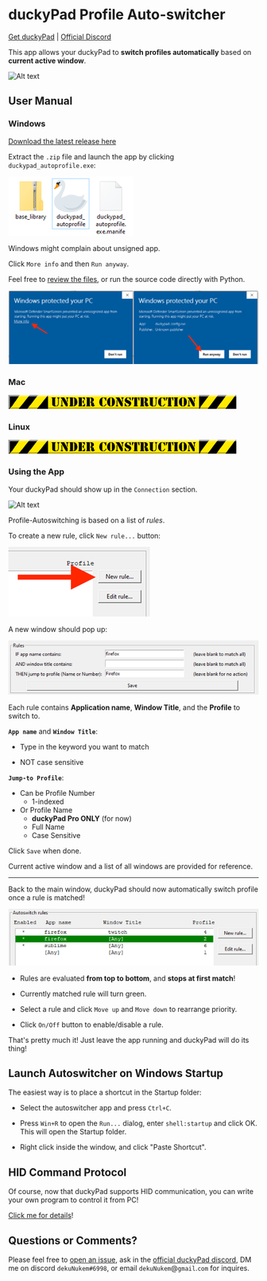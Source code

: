# duckyPad Profile Auto-switcher

[Get duckyPad](https://duckypad.com) | [Official Discord](https://discord.gg/4sJCBx5)

This app allows your duckyPad to **switch profiles automatically** based on **current active window**.

![Alt text](resources/switch.gif)

## User Manual

### Windows

[Download the latest release here](https://github.com/dekuNukem/duckyPad-profile-autoswitcher/releases/latest)

Extract the `.zip` file and launch the app by clicking `duckypad_autoprofile.exe`:

![Alt text](resources/app.png)

Windows might complain about unsigned app.

Click `More info` and then `Run anyway`.

Feel free to [review the files](../pc_software), or run the source code directly with Python.

![Alt text](resources/defender.png)

### Mac

![Alt text](resources/underc.gif)

### Linux

![Alt text](resources/underc.gif)

### Using the App

Your duckyPad should show up in the `Connection` section.

![Alt text](resources/empty.png)

Profile-Autoswitching is based on a list of *rules*.

To create a new rule, click `New rule...` button:

![Alt text](resources/rulebox.png)

A new window should pop up:

![Alt text](resources/new.png)

Each rule contains **Application name**, **Window Title**, and the **Profile** to switch to.

**`App name`** and **`Window Title`**:

* Type in the keyword you want to match

* NOT case sensitive

**`Jump-to Profile`**:

* Can be Profile Number
	* 1-indexed
* Or Profile Name 
	* **duckyPad Pro ONLY** (for now)
	* Full Name
	* Case Sensitive

Click `Save` when done.

Current active window and a list of all windows are provided for reference.

-------

Back to the main window, duckyPad should now automatically switch profile once a rule is matched!

![Alt text](resources/active_rules.png)

* Rules are evaluated **from top to bottom**, and **stops at first match**!

* Currently matched rule will turn green. 

* Select a rule and click `Move up` and `Move down` to rearrange priority.

* Click `On/Off` button to enable/disable a rule.

That's pretty much it! Just leave the app running and duckyPad will do its thing!

## Launch Autoswitcher on Windows Startup

The easiest way is to place a shortcut in the Startup folder:

* Select the autoswitcher app and press `Ctrl+C`.

* Press `Win+R` to open the `Run...` dialog, enter `shell:startup` and click OK. This will open the Startup folder.

* Right click inside the window, and click "Paste Shortcut". 

## HID Command Protocol

Of course, now that duckyPad supports HID communication, you can write your own program to control it from PC!

[Click me for details](HID_details.md)!

## Questions or Comments?

Please feel free to [open an issue](https://github.com/dekuNukem/duckypad/issues), ask in the [official duckyPad discord](https://discord.gg/4sJCBx5), DM me on discord `dekuNukem#6998`, or email `dekuNukem`@`gmail`.`com` for inquires.

